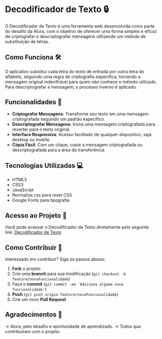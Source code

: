 
# Decodificador de Texto 🔒

O Decodificador de Texto é uma ferramenta web desenvolvida como parte do desafio da Alura, com o objetivo de oferecer uma forma simples e eficaz de criptografar e descriptografar mensagens utilizando um método de substituição de letras.

## Como Funciona 🛠️

O aplicativo substitui cada letra do texto de entrada por outra letra do alfabeto, seguindo uma regra de criptografia específica, tornando a mensagem original indecifrável para quem não conhece o método utilizado. Para descriptografar a mensagem, o processo inverso é aplicado.

## Funcionalidades 🚀

- **Criptografar Mensagens**: Transforme seu texto em uma mensagem criptografada seguindo um padrão específico.
- **Descriptografar Mensagens**: Insira uma mensagem criptografada para reverter para o texto original.
- **Interface Responsiva**: Acesso facilitado de qualquer dispositivo, seja desktop ou mobile.
- **Cópia Fácil**: Com um clique, copie a mensagem criptografada ou descriptografada para a área de transferência.

## Tecnologias Utilizadas 💻

- HTML5
- CSS3
- JavaScript
- Normalize.css para reset CSS
- Google Fonts para tipografia

## Acesso ao Projeto 🔗

Você pode acessar o Decodificador de Texto diretamente pelo seguinte link: [Decodificador de Texto](https://challenge-decodificador-one-alura.vercel.app/)

## Como Contribuir 🤝

Interessado em contribuir? Siga os passos abaixo:

1. **Fork** o projeto
2. Crie uma **branch** para sua modificação (`git checkout -b feature/novaFuncionalidade`)
3. Faça o **commit** (`git commit -am 'Adiciona alguma nova funcionalidade'`)
4. **Push** (`git push origin feature/novaFuncionalidade`)
5. Crie um novo **Pull Request**

## Agradecimentos 🙏

-> Alura, pelo desafio e oportunidade de aprendizado.
-> Todos que contribuíram com o projeto. 
